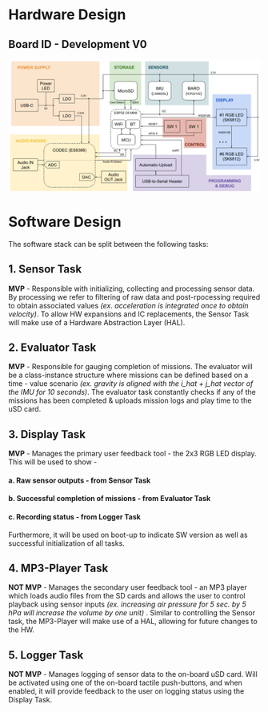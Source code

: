 
# Hardware Design
## Board ID - Development V0
![screenshot](Resources/schematic_functional.png)

# Software Design
The software stack can be split between the following tasks:
## 1. Sensor Task
**MVP** - Responsible with initializing, collecting and processing sensor data. By processing we refer to filtering of raw data and post-rpocessing required to obtain associated values *(ex. acceleration is integrated once to obtain velocity)*. To allow HW expansions and IC replacements, the Sensor Task will make use of a Hardware Abstraction Layer (HAL).
## 2. Evaluator Task
**MVP** - Responsible for gauging completion of missions. The evaluator will be a class-instance structure where missions can be defined based on a time - value scenario *(ex. gravity is aligned with the i_hat + j_hat vector of the IMU for 10 seconds)*. The evaluator task constantly checks if any of the missions has been completed & uploads mission logs and play time to the uSD card.
## 3. Display Task
**MVP** - Manages the primary user feedback tool - the 2x3 RGB LED display. This will be used to show - 
#### a. Raw sensor outputs  - from Sensor Task
#### b. Successful completion of missions - from Evaluator Task
#### c. Recording status - from Logger Task
Furthermore, it will be used on boot-up to indicate SW version as well as successful initialization of all tasks.
## 4. MP3-Player Task
**NOT MVP** - Manages the secondary user feedback tool - an MP3 player which loads audio files from the SD cards and allows the user to control playback using sensor inputs *(ex. increasing air pressure for 5 sec. by 5 hPa will increase the volume by one unit)* . Similar to controlling the Sensor task, the MP3-Player will make use of a HAL, allowing for future changes to the HW.
## 5. Logger Task
**NOT MVP** - Manages logging of sensor data to the on-board uSD card. Will be activated using one of the on-board tactile push-buttons, and when enabled, it will provide feedback to the user on logging status using the Display Task.

